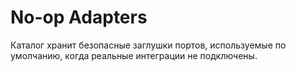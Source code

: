 # No-op Adapters

Каталог хранит безопасные заглушки портов, используемые по умолчанию, когда реальные интеграции не подключены.
